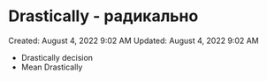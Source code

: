 # Drastically - радикально

Created: August 4, 2022 9:02 AM
Updated: August 4, 2022 9:02 AM

- Drastically decision
- Mean Drastically